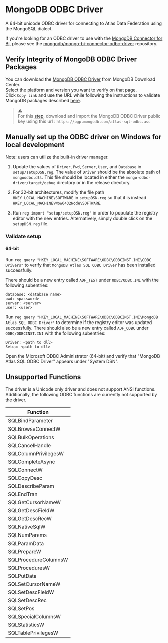 # MongoDB ODBC Driver

A 64-bit unicode ODBC driver for connecting to Atlas Data Federation using the MongoSQL dialect.

If you're looking for an ODBC driver to use with the [MongoDB
Connector for BI](https://docs.mongodb.com/bi-connector/current/),
please see the
[mongodb/mongo-bi-connector-odbc-driver](https://github.com/mongodb/mongo-bi-connector-odbc-driver)
repository.

## Verify Integrity of MongoDB ODBC Driver Packages
You can download the [MongoDB ODBC Driver](https://www.mongodb.com/try/download/odbc-driver) from MongoDB Download Center.   
Select the platform and version you want to verify on that page.   
Click `Copy link` and use the URL while following the instructions to validate MongoDB packages described [here](https://www.mongodb.com/docs/manual/tutorial/verify-mongodb-packages/).

> :warning:  
> For this [step](!https://www.mongodb.com/docs/manual/tutorial/verify-mongodb-packages/#download-then-import-the-key-file), download and import the MongoDB ODBC Driver public key using this url : `https://pgp.mongodb.com/atlas-sql-odbc.asc`

## Manually set up the ODBC driver on Windows for local development
Note: users can utilize the built-in driver manager.
1. Update the values of `Driver`, `Pwd`, `Server`, `User`, and `Database` in `setup/setupDSN.reg`. The value of `Driver` should be the absolute path of `mongoodbc.dll`. This file should be located in either the `mongo-odbc-driver/target/debug` directory or in the release directory.

2. For 32-bit architectures, modify the file path `HKEY_LOCAL_MACHINE\SOFTWARE` in `setupDSN.reg` so that it is instead `HKEY_LOCAL_MACHINE\Wow6432Node\SOFTWARE`.

3. Run `reg import "setup/setupDSN.reg"` in order to populate the registry editor with the new entries. Alternatively, simply double click on the `setupDSN.reg` file.

### Validate setup
#### 64-bit
Run `reg query "HKEY_LOCAL_MACHINE\SOFTWARE\ODBC\ODBCINST.INI\ODBC Drivers"` to verify that `MongoDB Atlas SQL ODBC Driver` has been installed successfully.

There should be a new entry called `ADF_TEST` under `ODBC/ODBC.INI` with the following subentries:

	
	database: <database name>
	pwd: <password>
	server: <server>
	user: <user>
	

Run `reg query "HKEY_LOCAL_MACHINE\SOFTWARE\ODBC\ODBCINST.INI\MongoDB Atlas SQL ODBC Driver"` to determine if the registry editor was updated successfully. There should also be a new entry called `ADF_ODBC` under `ODBC/ODBCINST.INI` with the following subentries:

	
    Driver: <path to dll>
    Setup: <path to dll>
	


Open the Microsoft ODBC Administrator (64-bit) and verify that "MongoDB Atlas SQL ODBC Driver" appears under "System DSN".

## Unsupported Functions

The driver is a Unicode only driver and does not support ANSI functions.  
Additionally, the following ODBC functions are currently not supported by the driver. 

| Function             |
|----------------------|
| SQLBindParameter     |
| SQLBrowseConnectW    |
| SQLBulkOperations    |
| SQLCancelHandle      |
| SQLColumnPrivilegesW |
| SQLCompleteAsync     |
| SQLConnectW          |
| SQLCopyDesc          |
| SQLDescribeParam     |
| SQLEndTran           |
| SQLGetCursorNameW    |
| SQLGetDescFieldW     |
| SQLGetDescRecW       |
| SQLNativeSqlW        |
| SQLNumParams         |
| SQLParamData         |
| SQLPrepareW          |
| SQLProcedureColumnsW |
| SQLProceduresW       |
| SQLPutData           |
| SQLSetCursorNameW    |
| SQLSetDescFieldW     |
| SQLSetDescRec        |
| SQLSetPos            |
| SQLSpecialColumnsW   |
| SQLStatisticsW       |
| SQLTablePrivilegesW  |